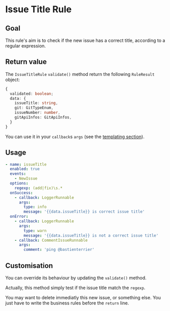 # Issue Title Rule

## Goal

This rule's aim is to check if the new issue has a correct title, according to a regular expression.

## Return value

The `IssueTitleRule` `validate()` method return the following `RuleResult` object:

```typescript
{
  validated: boolean;
  data: {
    issueTitle: string,
    git: GitTypeEnum,
    issueNumber: number,
    gitApiInfos: GitApiInfos,
  }
}
```

You can use it in your `callback`s `args` (see the [templating section](customisableRules.html#templating-with-mustache)).

## Usage

```yaml
- name: issueTitle
  enabled: true
  events:
    - NewIssue
  options:
    regexp: (add|fix)\s.*
  onSuccess:
    - callback: LoggerRunnable
      args:
        type: info
        message: '{{data.issueTitle}} is correct issue title'
  onError:
    - callback: LoggerRunnable
      args:
        type: warn
        message: '{{data.issueTitle}} is not a correct issue title'
    - callback: CommentIssueRunnable
      args:
        comment: 'ping @bastienterrier'
```

## Customisation

You can override its behaviour by updating the `validate()` method.

Actually, this method simply test if the issue title match the `regexp`.

You may want to delete immediatly this new issue, or something else. You just have to write the business rules before the `return` line.
